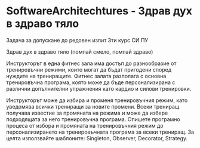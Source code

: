 # SoftwareArchitechtures - Здрав дух в здраво тяло
Задача за допускане до редовен изпит 3ти курс СИ ПУ

Здрав дух в здраво тяло (помпай смело, помпай здраво)

Инструкторът в една фитнес зала има достъп до разнообразие от тренировъчни режими, които могат да бъдат пригодени според нуждите на трениращите. Фитнес залата разполага с основна тренировъчна програма, която може да бъде персонализирана с различни допълнителни упражнения като кардио и силови тренировки.

Инструкторът може да избира и променя тренировъчния режим, като уведомява всички трениращи за новите промени. Всеки трениращ получава известие за промяната на режима и може да избере подходящата за него тренировъчна програма.
Опишете програмно процеса от избора и промяната на тренировъчния режим до персонализирането на тренировъчната програма за всеки трениращ. За целта използвайте шаблоните: Singleton, Observer, Decorator, Strategy.
